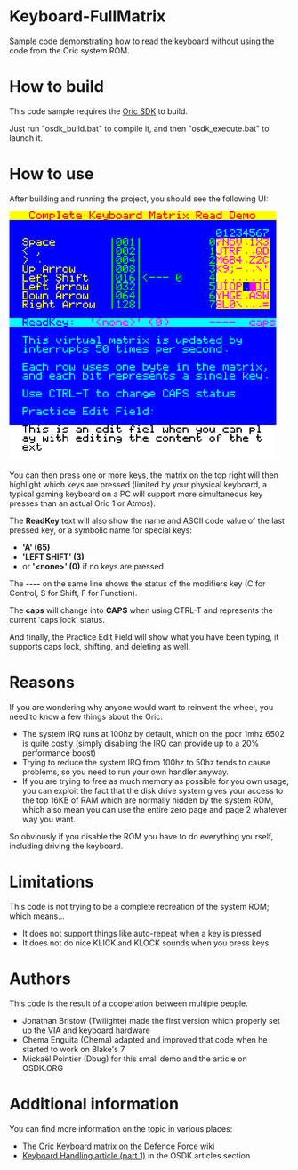 # Keyboard-FullMatrix
Sample code demonstrating how to read the keyboard without using the code from the Oric system ROM.

# How to build
This code sample requires the [Oric SDK](https://osdk.org/index.php?page=download) to build.

Just run "osdk_build.bat" to compile it, and then "osdk_execute.bat" to launch it.

# How to use
After building and running the project, you should see the following UI:

![Screenshot of the Keyboard Matrix sample code](screenshot.png)

You can then press one or more keys, the matrix on the top right will then highlight which keys are pressed (limited by your physical keyboard, a typical gaming keyboard on a PC will support more simultaneous key presses than an actual Oric 1 or Atmos).

The **ReadKey** text will also show the name and ASCII code value of the last pressed key, or a symbolic name for special keys:
- **'A' (65)**
- **'LEFT SHIFT' (3)**
- or **'\<none\>' (0)** if no keys are pressed

The **----** on the same line shows the status of the modifiers key (C for Control, S for Shift, F for Function).

The **caps** will change into **CAPS** when using CTRL-T and represents the current 'caps lock' status.

And finally, the Practice Edit Field will show what you have been typing, it supports caps lock, shifting, and deleting as well.

# Reasons
If you are wondering why anyone would want to reinvent the wheel, you need to know a few things about the Oric:
- The system IRQ runs at 100hz by default, which on the poor 1mhz 6502 is quite costly (simply disabling the IRQ can provide up to a 20% performance boost)
- Trying to reduce the system IRQ from 100hz to 50hz tends to cause problems, so you need to run your own handler anyway.
- If you are trying to free as much memory as possible for you own usage, you can exploit the fact that the disk drive system gives your access to the top 16KB of RAM which are normally hidden by the system ROM, which also mean you can use the entire zero page and page 2 whatever way you want.

So obviously if you disable the ROM you have to do everything yourself, including driving the keyboard.

# Limitations
This code is not trying to be a complete recreation of the system ROM; which means...
- It does not support things like auto-repeat when a key is pressed
- It does not do nice KLICK and KLOCK sounds when you press keys

# Authors
This code is the result of a cooperation between multiple people.
- Jonathan Bristow (Twilighte) made the first version which properly set up the VIA and keyboard hardware
- Chema Enguita (Chema) adapted and improved that code when he started to work on Blake's 7
- Mickaël Pointier (Dbug) for this small demo and the article on OSDK.ORG

# Additional information
You can find more information on the topic in various places:
- [The Oric Keyboard matrix](https://wiki.defence-force.org/doku.php?id=oric:hardware:oric_keyboard) on the Defence Force wiki
- [Keyboard Handling article (part 1)](https://osdk.org/index.php?page=articles&ref=ART16) in the OSDK articles section
